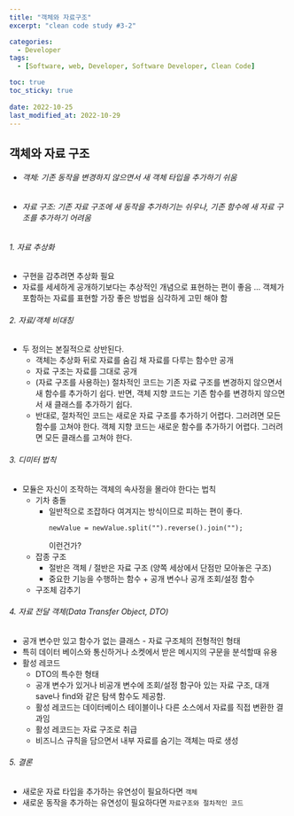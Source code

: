 ```yaml
---
title: "객체와 자료구조"
excerpt: "clean code study #3-2"

categories:
  - Developer
tags:
  - [Software, web, Developer, Software Developer, Clean Code]

toc: true
toc_sticky: true
 
date: 2022-10-25
last_modified_at: 2022-10-29
---
```



## 객체와 자료 구조
- ###### 객체: 기존 동작을 변경하지 않으면서 새 객체 타입을 추가하기 쉬움
- ###### 자료 구조: 기존 자료 구조에 새 동작을 추가하기는 쉬우나, 기존 함수에 새 자료 구조를 추가하기 어려움

###### 1. 자료 추상화
  - 구현을 감추려면 추상화 필요
  - 자료를 세세하게 공개하기보다는 추상적인 개념으로 표현하는 편이 좋음 ... 객체가 포함하는 자료를 표현할 가장 좋은 방법을 심각하게 고민 해야 함

###### 2. 자료/객체 비대칭
  - 두 정의는 본질적으로 상반된다.
    - 객체는 추상화 뒤로 자료를 숨김 채 자료를 다루는 함수만 공개 
    - 자료 구조는 자료를 그대로 공개
    - (자료 구조를 사용하는) 절차적인 코드는 기존 자료 구조를 변경하지 않으면서 새 함수를 추가하기 쉽다. 반면, 객체 지향 코드는 기존 함수를 변경하지 않으면서 새 클래스를 추가하기 쉽다.
    - 반대로, 절차적인 코드는 새로운 자료 구조를 추가하기 어렵다. 그러려면 모든 함수를 고쳐야 한다. 객체 지향 코드는 새로운 함수를 추가하기 어렵다. 그러려면 모든 클래스를 고쳐야 한다. 

###### 3. 디미터 법칙
  - 모듈은 자신이 조작하는 객체의 속사정을 몰라야 한다는 법칙
    - 기차 충돌
      - 일반적으로 조잡하다 여겨지는 방식이므로 피하는 편이 좋다.
        ```tsx
        newValue = newValue.split("").reverse().join("");
        ```
        이런건가?
    - 잡종 구조
      - 절반은 객체 / 절반은 자료 구조 (양쪽 세상에서 단점만 모아놓은 구조)
      - 중요한 기능을 수행하는 함수 + 공개 변수나 공개 조회/설정 함수
    - 구조체 감추기
###### 4. 자료 전달 객체(Data Transfer Object, DTO)
  - 공개 변수만 있고 함수가 없는 클래스 - 자료 구조체의 전형적인 형태
  - 특히 데이터 베이스와 통신하거나 소켓에서 받은 메시지의 구문을 분석할때 유용
  - 활성 레코드
    - DTO의 특수한 형태
    - 공개 변수가 있거나 비공개 변수에 조회/설정 함구아 있는 자료 구조, 대개 save나 find와 같은 탐색 함수도 제공함.
    - 활성 레코드는 데이터베이스 테이블이나 다른 소스에서 자료를 직접 변환한 결과임
    - 활성 레코드는 자료 구조로 취급
    - 비즈니스 규칙을 담으면서 내부 자료를 숨기는 객체는 따로 생성

###### 5. 결론
  - 새로운 자료 타입을 추가하는 유연성이 필요하다면 `객체`
  - 새로운 동작을 추가하는 유연성이 필요하다면 `자료구조와 절차적인 코드`



